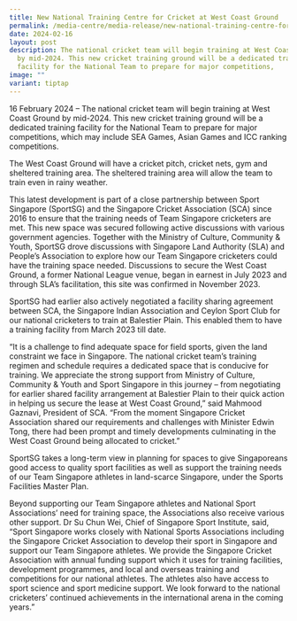 ```yaml
---
title: New National Training Centre for Cricket at West Coast Ground
permalink: /media-centre/media-release/new-national-training-centre-for-cricket-west-coast-ground/
date: 2024-02-16
layout: post
description: The national cricket team will begin training at West Coast Ground
  by mid-2024. This new cricket training ground will be a dedicated training
  facility for the National Team to prepare for major competitions,
image: ""
variant: tiptap
---
```

<p>16 February 2024 – The national cricket team will begin training at West
Coast Ground by mid-2024. This new cricket training ground will be a dedicated
training facility for the National Team to prepare for major competitions,
which may include SEA Games, Asian Games and ICC ranking competitions.</p>
<p>The West Coast Ground will have a cricket pitch, cricket nets, gym and
sheltered training area. The sheltered training area will allow the team
to train even in rainy weather.</p>
<p>This latest development is part of a close partnership between Sport Singapore
(SportSG) and the Singapore Cricket Association (SCA) since 2016 to ensure
that the training needs of Team Singapore cricketers are met. This new
space was secured following active discussions with various government
agencies. Together with the Ministry of Culture, Community &amp; Youth,
SportSG drove discussions with Singapore Land Authority (SLA) and People’s
Association to explore how our Team Singapore cricketers could have the
training space needed. Discussions to secure the West Coast Ground, a former
National League venue, began in earnest in July 2023 and through SLA’s
facilitation, this site was confirmed in November 2023.</p>
<p>SportSG had earlier also actively negotiated a facility sharing agreement
between SCA, the Singapore Indian Association and Ceylon Sport Club for
our national cricketers to train at Balestier Plain. This enabled them
to have a training facility from March 2023 till date.</p>
<p>“It is a challenge to find adequate space for field sports, given the
land constraint we face in Singapore. The national cricket team’s training
regimen and schedule requires a dedicated space that is conducive for training.
We appreciate the strong support from Ministry of Culture, Community &amp;
Youth and Sport Singapore in this journey – from negotiating for earlier
shared facility arrangement at Balestier Plain to their quick action in
helping us secure the lease at West Coast Ground,” said Mahmood Gaznavi,
President of SCA. “From the moment Singapore Cricket Association shared
our requirements and challenges with Minister Edwin Tong, there had been
prompt and timely developments culminating in the West Coast Ground being
allocated to cricket.”</p>
<p>SportSG takes a long-term view in planning for spaces to give Singaporeans
good access to quality sport facilities as well as support the training
needs of our Team Singapore athletes in land-scarce Singapore, under the
Sports Facilities Master Plan.</p>
<p>Beyond supporting our Team Singapore athletes and National Sport Associations’
need for training space, the Associations also receive various other support.
Dr Su Chun Wei, Chief of Singapore Sport Institute, said, “Sport Singapore
works closely with National Sports Associations including the Singapore
Cricket Association to develop their sport in Singapore and support our
Team Singapore athletes. We provide the Singapore Cricket Association with
annual funding support which it uses for training facilities, development
programmes, and local and overseas training and competitions for our national
athletes. The athletes also have access to sport science and sport medicine
support. We look forward to the national cricketers’ continued achievements
in the international arena in the coming years.”</p>
<p></p>